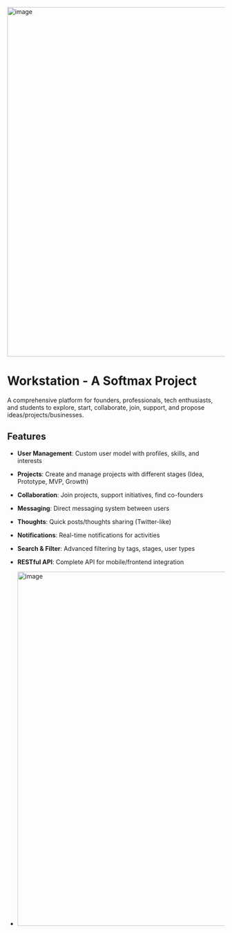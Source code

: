 <img width="1882" height="808" alt="image" src="https://github.com/user-attachments/assets/3119f3a6-e14c-406c-af7c-5b22b4f6c804" />

# Workstation - A Softmax Project

A comprehensive platform for founders, professionals, tech enthusiasts, and students to explore, start, collaborate, join, support, and propose ideas/projects/businesses.

## Features

- **User Management**: Custom user model with profiles, skills, and interests
- **Projects**: Create and manage projects with different stages (Idea, Prototype, MVP, Growth)
- **Collaboration**: Join projects, support initiatives, find co-founders
- **Messaging**: Direct messaging system between users
- **Thoughts**: Quick posts/thoughts sharing (Twitter-like)
- **Notifications**: Real-time notifications for activities
- **Search & Filter**: Advanced filtering by tags, stages, user types
- **RESTful API**: Complete API for mobile/frontend integration

- <img width="1865" height="819" alt="image" src="https://github.com/user-attachments/assets/c4d6443d-2f32-44f7-81c8-9c9fb643d062" />
